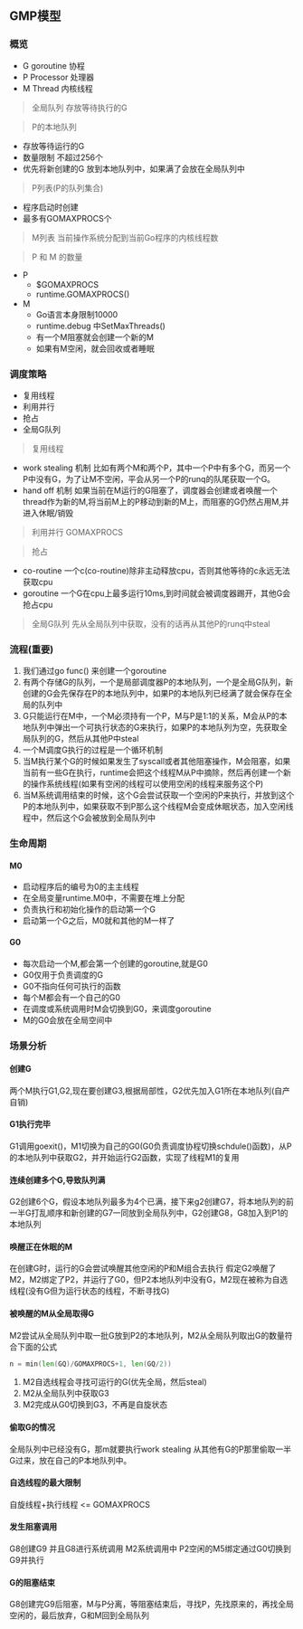 ## GMP模型
### 概览
- G goroutine 协程
- P Processor 处理器
- M Thread 内核线程

> 全局队列
存放等待执行的G

> P的本地队列
- 存放等待运行的G
- 数量限制 不超过256个
- 优先将新创建的G 放到本地队列中，如果满了会放在全局队列中

> P列表(P的队列集合)
- 程序启动时创建
- 最多有GOMAXPROCS个

> M列表
当前操作系统分配到当前Go程序的内核线程数

> P 和 M 的数量
- P
  - $GOMAXPROCS
  - runtime.GOMAXPROCS()
- M 
  - Go语言本身限制10000
  - runtime.debug 中SetMaxThreads()
  - 有一个M阻塞就会创建一个新的M
  - 如果有M空闲，就会回收或者睡眠
### 调度策略
- 复用线程
- 利用并行
- 抢占
- 全局G队列

> 复用线程 
- work stealing 机制
比如有两个M和两个P，其中一个P中有多个G，而另一个P中没有G，为了让M不空闲，平会从另一个P的runq的队尾获取一个G。
- hand off 机制
如果当前在M运行的G阻塞了，调度器会创建或者唤醒一个thread作为新的M,将当前M上的P移动到新的M上，而阻塞的G仍然占用M,并进入休眠/销毁

> 利用并行
GOMAXPROCS

> 抢占 
- co-routine 一个c(co-routine)除非主动释放cpu，否则其他等待的c永远无法获取cpu
- goroutine 一个G在cpu上最多运行10ms,到时间就会被调度器踢开，其他G会抢占cpu

> 全局G队列
先从全局队列中获取，没有的话再从其他P的runq中steal


### 流程(重要)
1. 我们通过go func() 来创建一个goroutine
2. 有两个存储G的队列，一个是局部调度器P的本地队列，一个是全局G队列，新创建的G会先保存在P的本地队列中，如果P的本地队列已经满了就会保存在全局的队列中
3. G只能运行在M中，一个M必须持有一个P，M与P是1:1的关系，M会从P的本地队列中弹出一个可执行状态的G来执行，如果P的本地队列为空，先获取全局队列的G，然后从其他P中steal
4. 一个M调度G执行的过程是一个循环机制
5. 当M执行某个G的时候如果发生了syscall或者其他阻塞操作，M会阻塞，如果当前有一些G在执行，runtime会把这个线程M从P中摘除，然后再创建一个新的操作系统线程(如果有空闲的线程可以使用空闲的线程来服务这个P)
6. 当M系统调用结束的时候，这个G会尝试获取一个空闲的P来执行，并放到这个P的本地队列中，如果获取不到P那么这个线程M会变成休眠状态，加入空闲线程中，然后这个G会被放到全局队列中

### 生命周期
#### M0
- 启动程序后的编号为0的主主线程
- 在全局变量runtime.M0中，不需要在堆上分配
- 负责执行和初始化操作的启动第一个G
- 启动第一个G之后，M0就和其他的M一样了

#### G0
- 每次启动一个M,都会第一个创建的goroutine,就是G0
- G0仅用于负责调度的G
- G0不指向任何可执行的函数
- 每个M都会有一个自己的G0
- 在调度或系统调用时M会切换到G0，来调度goroutine
- M的G0会放在全局空间中

### 场景分析

#### 创建G
两个M执行G1,G2,现在要创建G3,根据局部性，G2优先加入G1所在本地队列(自产自销)

#### G1执行完毕
G1调用goexit()，M1切换为自己的G0(G0负责调度协程切换schdule()函数)，从P的本地队列中获取G2，并开始运行G2函数，实现了线程M1的复用

#### 连续创建多个G,导致队列满
G2创建6个G，假设本地队列最多为4个已满，接下来g2创建G7，将本地队列的前一半G打乱顺序和新创建的G7一同放到全局队列中，G2创建G8，G8加入到P1的本地队列

#### 唤醒正在休眠的M
在创建G时，运行的G会尝试唤醒其他空闲的P和M组合去执行
假定G2唤醒了M2，M2绑定了P2，并运行了G0，但P2本地队列中没有G，M2现在被称为自选线程(没有G但为运行状态的线程，不断寻找G)

#### 被唤醒的M从全局取得G
M2尝试从全局队列中取一批G放到P2的本地队列，M2从全局队列取出G的数量符合下面的公式

``` go
n = min(len(GQ)/GOMAXPROCS+1, len(GQ/2))
```
1. M2自选线程会寻找可运行的G(优先全局，然后steal)
2. M2从全局队列中获取G3
3. M2完成从G0切换到G3，不再是自旋状态

#### 偷取G的情况
全局队列中已经没有G，那m就要执行work stealing 从其他有G的P那里偷取一半G过来，放在自己的P本地队列中。

#### 自选线程的最大限制
自旋线程+执行线程 <= GOMAXPROCS

#### 发生阻塞调用
G8创建G9 并且G8进行系统调用
M2系统调用中
P2空闲的M5绑定通过G0切换到G9并执行

#### G的阻塞结束
G8创建完G9后阻塞，M与P分离，等阻塞结束后，寻找P，先找原来的，再找全局空闲的，最后放弃，G和M回到全局队列

